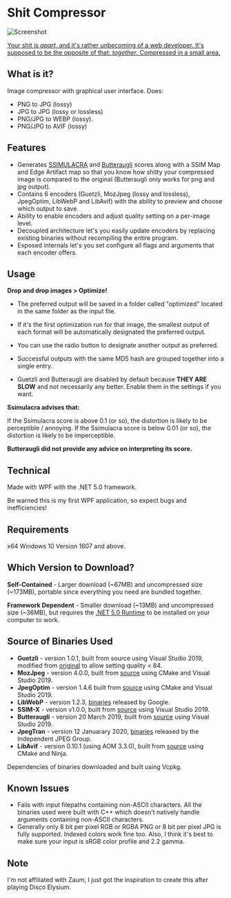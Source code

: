 # Shit Compressor

![Screenshot](https://user-images.githubusercontent.com/43489288/103145948-d03b5c00-477c-11eb-814c-95611c877a92.jpg "Screenshot")

[Your shit is _apart_, and it's rather unbecoming of a web developer. It's supposed to be the opposite of that: _together_. Compressed in a small area.](https://discoelysium.gamepedia.com/Volumetric_Shit_Compressor)

## What is it?

Image compressor with graphical user interface. Does:

- PNG to JPG (lossy)
- JPG to JPG (lossy or lossless)
- PNG/JPG to WEBP (lossy).
- PNG/JPG to AVIF (lossy)

## Features

- Generates [SSIMULACRA](https://github.com/cloudinary/ssimulacra) and [Butteraugli](https://github.com/google/butteraugli) scores along with a SSIM Map and Edge Artifact map so that you know how shitty your compressed image is compared to the original (Butteraugli only works for png and jpg output).
- Contains 6 encoders (Guetzli, MozJpeg (lossy and lossless), JpegOptim, LibWebP and LibAvif) with the ability to preview and choose which output to save.
- Ability to enable encoders and adjust quality setting on a per-image level.
- Decoupled architecture let's you easily update encoders by replacing existing binaries without recompiling the entire program.
- Exposed internals let's you set configure all flags and arguments that each encoder offers.

## Usage

**Drop and drop images > Optimize!**

- The preferred output will be saved in a folder called "optimized" located in the same folder as the input file.

- If it's the first optimization run for that image, the smallest output of each format will be automatically designated the preferred output.
- You can use the radio button to designate another output as preferred.
- Successful outputs with the same MD5 hash are grouped together into a single entry.
- Guetzli and Butteraugli are disabled by default because **THEY ARE SLOW** and not necessarily any better. Enable them in the settings if you want.

**Ssimulacra advises that:**

If the Ssimulacra score is above 0.1 (or so), the distortion is likely to be perceptible / annoying.
If the Ssimulacra score is below 0.01 (or so), the distortion is likely to be imperceptible.

**Butteraugli did not provide any advice on interpreting its score.**

## Technical

Made with WPF with the .NET 5.0 framework.

Be warned this is my first WPF application, so expect bugs and inefficiencies!

## Requirements

x64 Windows 10 Version 1607 and above.

## Which Version to Download?

**Self-Contained** - Larger download (~67MB) and uncompressed size (~173MB), portable since everything you need are bundled together.

**Framework Dependent** - Smaller download (~13MB) and uncompressed size (~36MB), but requires the [.NET 5.0 Runtime](https://dotnet.microsoft.com/download/dotnet/current/runtime) to be installed on your computer to work.

## Source of Binaries Used

- **Guetzli** - version 1.0.1, built from source using Visual Studio 2019, modified from [original](https://github.com/google/guetzli/releases/tag/v1.0.1) to allow setting quality < 84.
- **MozJpeg** - version 4.0.0, built from [source](https://github.com/mozilla/mozjpeg/releases/tag/v4.0.0) using CMake and Visual Studio 2019.
- **JpegOptim** - version 1.4.6 built from [source](https://github.com/tjko/jpegoptim/releases/tag/RELEASE.1.4.6) using CMake and Visual Studio 2019.
- **LibWebP** - version 1.2.3, [binaries](https://storage.googleapis.com/downloads.webmproject.org/releases/webp/index.html) released by Google.
- **SSIM-X** - version v1.0.0, built from [source](https://github.com/jialiang/SSIM-X) using Visual Studio 2019.
- **Butteraugli** - version 20 March 2019, built from [source](https://github.com/google/butteraugli) using Visual Studio 2019.
- **JpegTran** - version 12 Januarary 2020, [binaries](https://jpegclub.org/jpegtran/) released by the Independent JPEG Group.
- **LibAvif** - version 0.10.1 (using AOM 3.3.0), built from [source](https://github.com/AOMediaCodec/libavif) using CMake and Ninja.

Dependencies of binaries downloaded and built using Vcpkg.

## Known Issues

- Fails with input filepaths containing non-ASCII characters. All the binaries used were built with C++ which doesn't natively handle arguments containing non-ASCII characters.
- Generally only 8 bit per pixel RGB or RGBA PNG or 8 bit per pixel JPG is fully supported. Indexed colors work fine too. Also, I think it's best to make sure your input is sRGB color profile and 2.2 gamma.

## Note

I'm not affiliated with Zaum, I just got the inspiration to create this after playing Disco Elysium.

